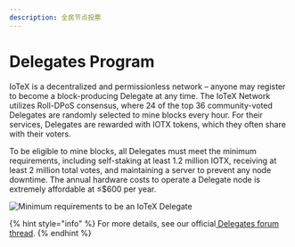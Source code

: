 ```yaml
---
description: 全民节点投票
---
```


# Delegates Program

IoTeX is a decentralized and permissionless network – anyone may register to become a block-producing Delegate at any time. The IoTeX Network utilizes Roll-DPoS consensus, where 24 of the top 36 community-voted Delegates are randomly selected to mine blocks every hour. For their services, Delegates are rewarded with IOTX tokens, which they often share with their voters.

To be eligible to mine blocks, all Delegates must meet the minimum requirements, including self-staking at least 1.2 million IOTX, receiving at least 2 million total votes, and maintaining a server to prevent any node downtime. The annual hardware costs to operate a Delegate node is extremely affordable at ≤$600 per year.

![Minimum requirements to be an IoTeX Delegate](https://community.iotex.io/uploads/default/original/2X/a/aed2034dee3aff2d9fe6039c7e57a0b0714664e1.png)

{% hint style="info" %}
For more details, see our official[ Delegates forum thread](https://community.iotex.io/t/official-iotex-delegates-thread/1263).
{% endhint %}



